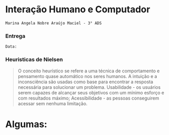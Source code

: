 # Interação Humano e Computador 
    Marina Angela Nobre Araújo Maciel - 3° ADS

### Entrega
    Data: 

### Heuristicas de Nielsen
> O conceito heurístico se refere a uma técnica de comportamento e pensamento quase automático nos seres humanos. A intuição e a inconsciência são usadas como base para encontrar a resposta necessária para solucionar um problema. Usabilidade - os usuários serem capazes de alcançar seus objetivos com um mínimo esforço e com resultados máximo; Acessibilidade - as pessoas conseguirem acessar sem nenhuma limitação.

# Algumas: 
<Marina>